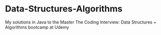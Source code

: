 # Data-Structures-Algorithms
My solutions in Java to the Master The Coding Interview: Data Structures + Algorithms bootcamp at Udemy
